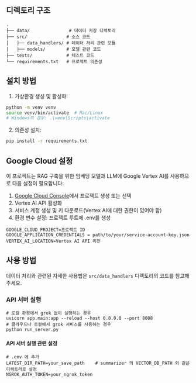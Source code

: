 ## 디렉토리 구조
```
.
├── data/               # 데이터 저장 디렉토리
├── src/               # 소스 코드
│   ├── data_handlers/ # 데이터 처리 관련 모듈
│   ├── models/        # 모델 관련 코드
├── tests/             # 테스트 코드
└── requirements.txt   # 프로젝트 의존성
```

## 설치 방법

1. 가상환경 생성 및 활성화:
```bash
python -m venv venv
source venv/bin/activate  # Mac/Linux
# Windows의 경우: .\venv\Scripts\activate
```

2. 의존성 설치:
```bash
pip install -r requirements.txt
```

## Google Cloud 설정

이 프로젝트는 RAG 구축을 위한 임베딩 모델과 LLM에 Google Vertex AI를 사용하므로 다음 설정이 필요합니다:

1. [Google Cloud Console](https://console.cloud.google.com/)에서 프로젝트 생성 또는 선택
2. Vertex AI API 활성화
3. 서비스 계정 생성 및 키 다운로드(Vertex AI에 대한 권한이 있어야 함)
4. 환경 변수 설정: 프로젝트 루트에 .env를 생성
```
GOOGLE_CLOUD_PROJECT=프로젝트 ID
GOOGLE_APPLICATION_CREDENTIALS = path/to/your/service-account-key.json
VERTEX_AI_LOCATION=Vertex AI API 리전
```

## 사용 방법
데이터 처리와 관련된 자세한 사용법은 `src/data_handlers` 디렉토리의 코드를 참고해주세요.

### API 서버 실행
```
# 로컬 환경에서 grok 없이 실행하는 경우 
uvicorn app.main:app --reload --host 0.0.0.0 --port 8088
# 클라우드나 로컬에서 grok 서비스를 사용하는 경우
python run_server.py
```
#### API 서버 실행 관련 설정
```
# .env 에 추가
LATEST_DIR_PATH=your_save_path    # summarizer 의 VECTOR_DB_PATH 와 같은 디렉토리로 설정
NGROK_AUTH_TOKEN=your_ngrok_token
```
